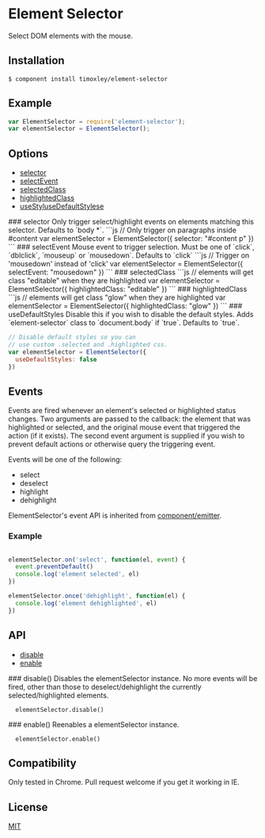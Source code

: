 # Element Selector

  Select DOM elements with the mouse.

## Installation

```
$ component install timoxley/element-selector
```

## Example

```js
var ElementSelector = require('element-selector');
var elementSelector = ElementSelector();

```


## Options
  - [selector](#selector)
  - [selectEvent](#selectEvent)
  - [selectedClass](#selectedClass)
  - [highlightedClass](#highlightedClass)
  - [useStyluseDefaultStylese](#useDefaultStyles)
 
<a name="selector" />
### selector
Only trigger select/highlight events on elements matching this selector.
Defaults to `body *`.
```js
// Only trigger on paragraphs inside #content
var elementSelector = ElementSelector({
  selector: "#content p"
})
```

<a name="selectEvent" />
### selectEvent 
Mouse event to trigger selection. Must be one of `click`, `dblclick`,
`mouseup` or `mousedown`. Defaults to `click`
```js
// Trigger on 'mousedown' instead of 'click'
var elementSelector = ElementSelector({
  selectEvent: "mousedown"
})
```

<a name="selectedClass" />
### selectedClass
```js
// elements will get class "editable" when they are highlighted 
var elementSelector = ElementSelector({
  highlightedClass: "editable"
})
```

<a name="highlightedClass" />
### highlightedClass
```js
// elements will get class "glow" when they are highlighted
var elementSelector = ElementSelector({
  highlightedClass: "glow"
})
```

<a name="useDefaultStyles" />
### useDefaultStyles
Disable this if you wish to disable the default styles.
Adds `element-selector` class to `document.body` if `true`.
Defaults to `true`.

```js
// Disable default styles so you can
// use custom .selected and .highlighted css.
var elementSelector = ElementSelector({
  useDefaultStyles: false
})
```

## Events

Events are fired whenever an element's selected or highlighted status
changes. Two arguments are passed to the callback: the element that was highlighted
or selected, and the original mouse event that triggered the action (if
it exists). The second event argument is supplied if you wish to
prevent default actions or otherwise query the triggering event.

Events will be one of the following:

  - select
  - deselect
  - highlight
  - dehighlight


ElementSelector's event API is inherited from
[component/emitter](https://github.com/component/emitter).

### Example

```js

elementSelector.on('select', function(el, event) {
  event.preventDefault()
  console.log('element selected', el)
})

elementSelector.once('dehighlight', function(el) {
  console.log('element dehighlighted', el)
})

```

## API

  - [disable](#disable)
  - [enable](#enable)

<a name="disable" />
### disable()
Disables the elementSelector instance. No more events will be fired, other
than those to deselect/dehighlight the currently selected/highlighted
elements.

```
  elementSelector.disable()
```

<a name="enable" />
### enable()
Reenables a elementSelector instance.

```
  elementSelector.enable()
```

## Compatibility

  Only tested in Chrome. Pull request welcome if you get it working in IE.


## License

[MIT](http://opensource.org/licenses/mit-license.php)

